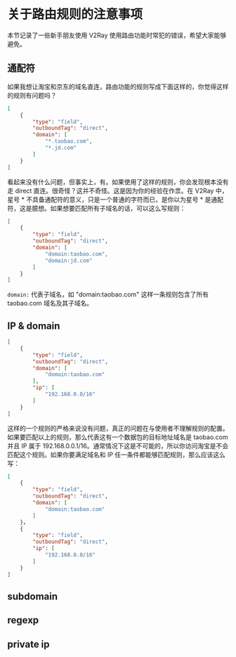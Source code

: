 
# 关于路由规则的注意事项

本节记录了一些新手朋友使用 V2Ray 使用路由功能时常犯的错误，希望大家能够避免。

## 通配符

如果我想让淘宝和京东的域名直连，路由功能的规则写成下面这样的，你觉得这样的规则有问题吗？

```json
[
    {
        "type": "field",
        "outboundTag": "direct",
        "domain": [
            "*.taobao.com",
            "*.jd.com"
        ]
    }
]
```
看起来没有什么问题，但事实上，有。如果使用了这样的规则，你会发现根本没有走 direct 直连。很奇怪？这并不奇怪。这是因为你的经验在作祟。在 V2Ray 中，星号 \* 不具备通配符的意义，只是一个普通的字符而已，是你以为星号 \* 是通配符，这是臆想。如果想要匹配所有子域名的话，可以这么写规则：

```json
[
    {
        "type": "field",
        "outboundTag": "direct",
        "domain": [
            "domain:taobao.com",
            "domain:jd.com"
        ]
    }
]
```
`domain:` 代表子域名，如 "domain:taobao.com" 这样一条规则包含了所有 taobao.com 域名及其子域名。

## IP & domain

```json
[
    {
        "type": "field",
        "outboundTag": "direct",
        "domain": [
            "domain:taobao.com"
        ],
        "ip": [
            "192.168.0.0/16"
        ]
    }
]
```

这样的一个规则的严格来说没有问题，真正的问题在与使用者不理解规则的配置。如果要匹配以上的规则，那么代表这有一个数据包的目标地址域名是 taobao.com 并且 IP 属于 192.168.0.0.1/16。通常情况下这是不可能的，所以你访问淘宝是不会匹配这个规则。如果你要满足域名和 IP 任一条件都能够匹配规则，那么应该这么写：

```json
[
    {
        "type": "field",
        "outboundTag": "direct",
        "domain": [
            "domain:taobao.com"
        ]
    }，
    {
        "type": "field",
        "outboundTag": "direct",
        "ip": [
            "192.168.0.0/16"
        ]
    }
]
```


## subdomain

## regexp

## private ip
